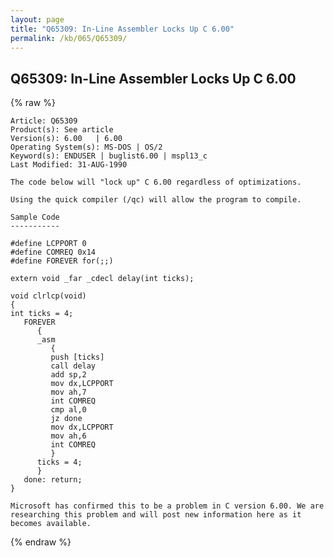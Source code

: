 ```yaml
---
layout: page
title: "Q65309: In-Line Assembler Locks Up C 6.00"
permalink: /kb/065/Q65309/
---
```


## Q65309: In-Line Assembler Locks Up C 6.00

{% raw %}

	Article: Q65309
	Product(s): See article
	Version(s): 6.00   | 6.00
	Operating System(s): MS-DOS | OS/2
	Keyword(s): ENDUSER | buglist6.00 | mspl13_c
	Last Modified: 31-AUG-1990
	
	The code below will "lock up" C 6.00 regardless of optimizations.
	
	Using the quick compiler (/qc) will allow the program to compile.
	
	Sample Code
	-----------
	
	#define LCPPORT 0
	#define COMREQ 0x14
	#define FOREVER for(;;)
	
	extern void _far _cdecl delay(int ticks);
	
	void clrlcp(void)
	{
	int ticks = 4;
	   FOREVER
	      {
	      _asm
	         {
	         push [ticks]
	         call delay
	         add sp,2
	         mov dx,LCPPORT
	         mov ah,7
	         int COMREQ
	         cmp al,0
	         jz done
	         mov dx,LCPPORT
	         mov ah,6
	         int COMREQ
	         }
	      ticks = 4;
	      }
	   done: return;
	}
	
	Microsoft has confirmed this to be a problem in C version 6.00. We are
	researching this problem and will post new information here as it
	becomes available.

{% endraw %}
